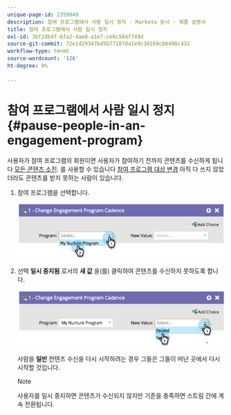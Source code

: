 ```yaml
---
unique-page-id: 2359949
description: 참여 프로그램에서 사람 일시 정지 - Marketo 문서 - 제품 설명서
title: 참여 프로그램에서 사람 일시 정지
exl-id: 3bf2db4f-6fa2-4ae8-a1e7-ce6c584f749d
source-git-commit: 72e1d29347bd5b77107da1e9c30169cb6490c432
workflow-type: tm+mt
source-wordcount: '126'
ht-degree: 0%

---
```


# 참여 프로그램에서 사람 일시 정지 {#pause-people-in-an-engagement-program}

사용자가 참여 프로그램의 회원이면 사용자가 참여하기 전까지 콘텐츠를 수신하게 됩니다 [모든 콘텐츠 소진](people-who-have-exhausted-content.md). 를 사용할 수 있습니다 [참여 프로그램 대상 변경](/help/marketo/product-docs/core-marketo-concepts/smart-campaigns/program-flow-actions/change-engagement-program-cadence.md) 아직 다 쓰지 않았더라도 콘텐츠를 받지 못하는 사람이 있습니다.

1. 참여 프로그램을 선택합니다.

   ![](assets/image2014-9-22-14-3a49-3a27.png)

1. 선택 **일시 중지됨** 로서의 **새 값** 을(를) 클릭하여 콘텐츠를 수신하지 못하도록 합니다.

   ![](assets/image2014-9-22-14-3a49-3a31.png)

   사람을 **일반** 컨텐츠 수신을 다시 시작하려는 경우 그들은 그들이 떠난 곳에서 다시 시작할 것입니다.

   >[!NOTE]
   >
   >사용자를 일시 중지하면 콘텐츠가 수신되지 않지만 기준을 충족하면 스트림 간에 계속 전환됩니다.
